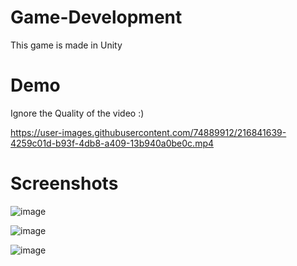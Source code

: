 # Game-Development
 This game is made in Unity
 
 
# Demo 

Ignore the Quality of the video  :) 

 
 

https://user-images.githubusercontent.com/74889912/216841639-4259c01d-b93f-4db8-a409-13b940a0be0c.mp4




# Screenshots
 
 
![image](https://user-images.githubusercontent.com/74889912/216841275-7bd61429-61ab-4b38-8e6b-3737bfde661a.png)

![image](https://user-images.githubusercontent.com/74889912/216841296-45288fba-d211-4852-b6de-0c3a7693b5db.png)

![image](https://user-images.githubusercontent.com/74889912/216841312-343a53a4-8610-4570-9d1b-d12f52c53522.png)
